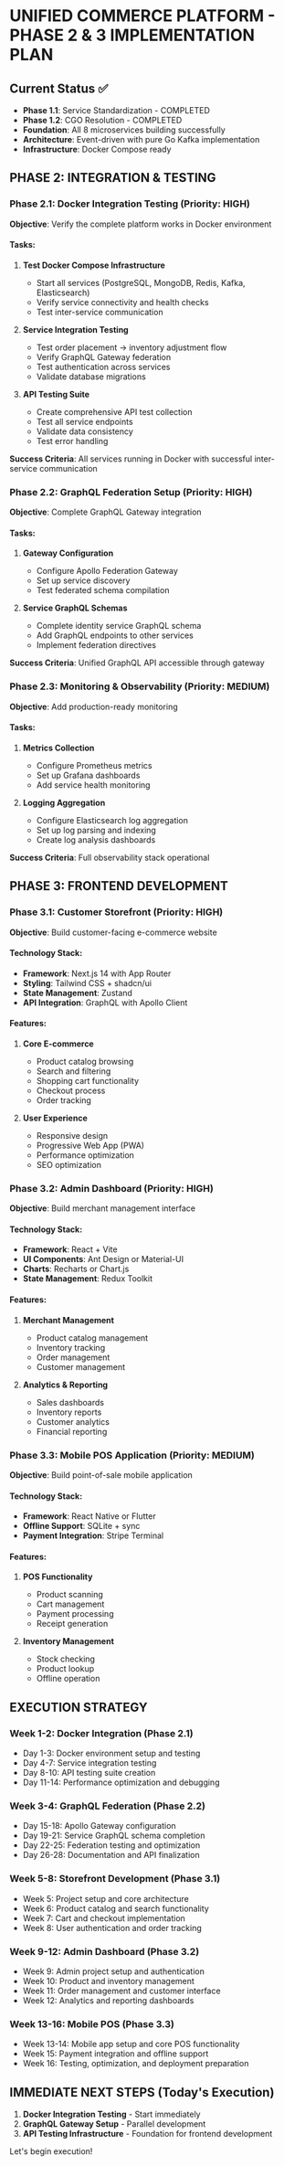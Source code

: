 # UNIFIED COMMERCE PLATFORM - PHASE 2 & 3 IMPLEMENTATION PLAN

## Current Status ✅
- **Phase 1.1**: Service Standardization - COMPLETED
- **Phase 1.2**: CGO Resolution - COMPLETED
- **Foundation**: All 8 microservices building successfully
- **Architecture**: Event-driven with pure Go Kafka implementation
- **Infrastructure**: Docker Compose ready

## PHASE 2: INTEGRATION & TESTING

### Phase 2.1: Docker Integration Testing (Priority: HIGH)
**Objective**: Verify the complete platform works in Docker environment

#### Tasks:
1. **Test Docker Compose Infrastructure**
   - Start all services (PostgreSQL, MongoDB, Redis, Kafka, Elasticsearch)
   - Verify service connectivity and health checks
   - Test inter-service communication

2. **Service Integration Testing**
   - Test order placement → inventory adjustment flow
   - Verify GraphQL Gateway federation
   - Test authentication across services
   - Validate database migrations

3. **API Testing Suite**
   - Create comprehensive API test collection
   - Test all service endpoints
   - Validate data consistency
   - Test error handling

**Success Criteria**: All services running in Docker with successful inter-service communication

### Phase 2.2: GraphQL Federation Setup (Priority: HIGH)
**Objective**: Complete GraphQL Gateway integration

#### Tasks:
1. **Gateway Configuration**
   - Configure Apollo Federation Gateway
   - Set up service discovery
   - Test federated schema compilation

2. **Service GraphQL Schemas**
   - Complete identity service GraphQL schema
   - Add GraphQL endpoints to other services
   - Implement federation directives

**Success Criteria**: Unified GraphQL API accessible through gateway

### Phase 2.3: Monitoring & Observability (Priority: MEDIUM)
**Objective**: Add production-ready monitoring

#### Tasks:
1. **Metrics Collection**
   - Configure Prometheus metrics
   - Set up Grafana dashboards
   - Add service health monitoring

2. **Logging Aggregation**
   - Configure Elasticsearch log aggregation
   - Set up log parsing and indexing
   - Create log analysis dashboards

**Success Criteria**: Full observability stack operational

## PHASE 3: FRONTEND DEVELOPMENT

### Phase 3.1: Customer Storefront (Priority: HIGH)
**Objective**: Build customer-facing e-commerce website

#### Technology Stack:
- **Framework**: Next.js 14 with App Router
- **Styling**: Tailwind CSS + shadcn/ui
- **State Management**: Zustand
- **API Integration**: GraphQL with Apollo Client

#### Features:
1. **Core E-commerce**
   - Product catalog browsing
   - Search and filtering
   - Shopping cart functionality
   - Checkout process
   - Order tracking

2. **User Experience**
   - Responsive design
   - Progressive Web App (PWA)
   - Performance optimization
   - SEO optimization

### Phase 3.2: Admin Dashboard (Priority: HIGH)
**Objective**: Build merchant management interface

#### Technology Stack:
- **Framework**: React + Vite
- **UI Components**: Ant Design or Material-UI
- **Charts**: Recharts or Chart.js
- **State Management**: Redux Toolkit

#### Features:
1. **Merchant Management**
   - Product catalog management
   - Inventory tracking
   - Order management
   - Customer management

2. **Analytics & Reporting**
   - Sales dashboards
   - Inventory reports
   - Customer analytics
   - Financial reporting

### Phase 3.3: Mobile POS Application (Priority: MEDIUM)
**Objective**: Build point-of-sale mobile application

#### Technology Stack:
- **Framework**: React Native or Flutter
- **Offline Support**: SQLite + sync
- **Payment Integration**: Stripe Terminal

#### Features:
1. **POS Functionality**
   - Product scanning
   - Cart management
   - Payment processing
   - Receipt generation

2. **Inventory Management**
   - Stock checking
   - Product lookup
   - Offline operation

## EXECUTION STRATEGY

### Week 1-2: Docker Integration (Phase 2.1)
- Day 1-3: Docker environment setup and testing
- Day 4-7: Service integration testing
- Day 8-10: API testing suite creation
- Day 11-14: Performance optimization and debugging

### Week 3-4: GraphQL Federation (Phase 2.2)
- Day 15-18: Apollo Gateway configuration
- Day 19-21: Service GraphQL schema completion
- Day 22-25: Federation testing and optimization
- Day 26-28: Documentation and API finalization

### Week 5-8: Storefront Development (Phase 3.1)
- Week 5: Project setup and core architecture
- Week 6: Product catalog and search functionality
- Week 7: Cart and checkout implementation
- Week 8: User authentication and order tracking

### Week 9-12: Admin Dashboard (Phase 3.2)
- Week 9: Admin project setup and authentication
- Week 10: Product and inventory management
- Week 11: Order management and customer interface
- Week 12: Analytics and reporting dashboards

### Week 13-16: Mobile POS (Phase 3.3)
- Week 13-14: Mobile app setup and core POS functionality
- Week 15: Payment integration and offline support
- Week 16: Testing, optimization, and deployment preparation

## IMMEDIATE NEXT STEPS (Today's Execution)

1. **Docker Integration Testing** - Start immediately
2. **GraphQL Gateway Setup** - Parallel development
3. **API Testing Infrastructure** - Foundation for frontend development

Let's begin execution!
